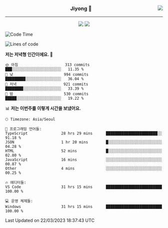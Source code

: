 
<div align="center">
  
  <img align="right" src="https://github-readme-stats.vercel.app/api/top-langs/?username=kkkimjiyong&theme=dracula&hide=Procfile&layout=compact&langs_count=7"/>

  ### Jiyong 🎨
  
  ---
  
  <a href="https://www.notion.so/de89c82b663345278de4489463a81458?v=f059fc8382b84103b52c77918639c252"><img src="https://img.shields.io/badge/Github Projects-000000?style=flat-square&logo=github&logoColor=white"/></a>
  <a href="https://haardy.tistory.com/"><img src="https://img.shields.io/badge/Jiyongstory-3DDC84?style=flat-square&logo=Tistory&logoColor=black"/></a>


</div>

  <!--START_SECTION:waka-->
![Code Time](http://img.shields.io/badge/Code%20Time-219%20hrs%2032%20mins-blue)

![Lines of code](https://img.shields.io/badge/%EC%A0%80%EB%8A%94%20%EC%97%AC%ED%83%9C%EA%B9%8C%EC%A7%80%20-2.0%20million%20%EC%A4%84%EC%9D%98%20%EC%BD%94%EB%93%9C%EB%A5%BC%20%EC%9E%91%EC%84%B1%ED%96%88%EC%96%B4%EC%9A%94.-blue)

**저는 저녁형 인간이에요. 🦉** 

```text
🌞 아침                     313 commits         ███░░░░░░░░░░░░░░░░░░░░░░   11.35 % 
🌆 낮　                     994 commits         █████████░░░░░░░░░░░░░░░░   36.04 % 
🌃 저녁                     921 commits         ████████░░░░░░░░░░░░░░░░░   33.39 % 
🌙 밤　                     530 commits         █████░░░░░░░░░░░░░░░░░░░░   19.22 % 
```


📊 **저는 이번주를 이렇게 시간을 보냈어요.** 

```text
🕑︎ Timezone: Asia/Seoul

💬 프로그래밍 언어들: 
TypeScript               28 hrs 29 mins      ███████████████████████░░   91.18 % 
JSON                     1 hr 20 mins        █░░░░░░░░░░░░░░░░░░░░░░░░   04.28 % 
HTML                     52 mins             █░░░░░░░░░░░░░░░░░░░░░░░░   02.80 % 
JavaScript               16 mins             ░░░░░░░░░░░░░░░░░░░░░░░░░   00.87 % 
Other                    4 mins              ░░░░░░░░░░░░░░░░░░░░░░░░░   00.25 % 

🔥 에디터들: 
VS Code                  31 hrs 15 mins      █████████████████████████   100.00 % 

💻 운영 체제들: 
Windows                  31 hrs 15 mins      █████████████████████████   100.00 % 
```


 Last Updated on 22/03/2023 18:37:43 UTC
<!--END_SECTION:waka-->
